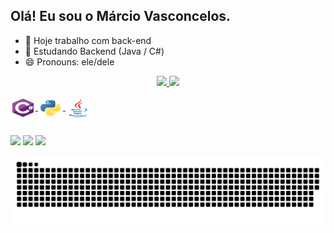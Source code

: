 ## Olá! Eu sou o Márcio Vasconcelos.

- 🔭 Hoje trabalho com back-end
- 🌱 Estudando Backend (Java / C#)
- 😄 Pronouns: ele/dele

<div align="center">
  <a href="https://github.com/marciovasconcelosjr">
  <img height="150em" src="https://github-readme-stats.vercel.app/api?username=marciovasconcelosjr&show_icons=true&theme=tokyonight&include_all_commits=true&count_private=true"/>
  <img height="150em" src="https://github-readme-stats.vercel.app/api/top-langs/?username=marciovasconcelosjr&layout=compact&langs_count=7&theme=tokyonight"/>
</div>
  <div style="display: inline_block"><br>
  <img align="center" alt="Rafa-Csharp" height="30" width="40" src="https://raw.githubusercontent.com/devicons/devicon/master/icons/csharp/csharp-original.svg">
  <img align="center" alt="Rafa-Python" height="30" width="40" src="https://raw.githubusercontent.com/devicons/devicon/master/icons/python/python-original.svg">
    <img align="center" alt="Rafa-Java" height="30" width="40" src="https://raw.githubusercontent.com/devicons/devicon/master/icons/java/java-original.svg">
</div>
  
  
  
  ##
  <div>
  <a href="https://instagram.com/marciovasconcelos_" target="_blank"><img src="https://img.shields.io/badge/-Instagram-%23E4405F?style=for-the-badge&logo=instagram&logoColor=white" target="_blank"></a>
  <a href = "mailto:m.junior80@yahoo.com.br"><img src="https://img.shields.io/badge/-Gmail-%23333?style=for-the-badge&logo=gmail&logoColor=white" target="_blank"></a>
  <a href="https://www.linkedin.com/in/marcio-vasconcelos-a40478120" target="_blank"><img src="https://img.shields.io/badge/-LinkedIn-%230077B5?style=for-the-badge&logo=linkedin&logoColor=white" target="_blank"></a> 
 
  ![Snake animation](https://github.com/marciovasconcelosjr/marciovasconcelosjr/blob/output/github-contribution-grid-snake.svg)
  </div>
